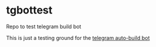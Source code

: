 # tgbottest
Repo to test telegram build bot

This is just a testing ground for the [telegram auto-build bot](https://github.com/vijai1996/tg-autobuild-bot)
